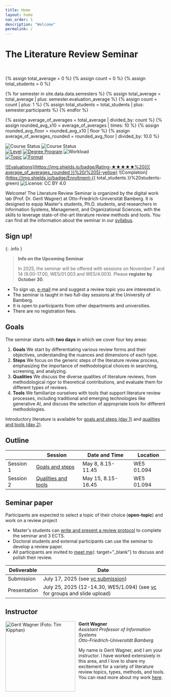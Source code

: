```yaml
---
title: Home
layout: home
nav_order: 1
description: "Welcome"
permalink: /
---
```


# The Literature Review Seminar

<br>

{% assign total_average = 0 %}
{% assign count = 0 %}
{% assign total_students = 0 %}

{% for semester in site.data.data.semesters %}
  {% assign total_average = total_average | plus: semester.evaluation_average %}
  {% assign count = count | plus: 1 %}
  {% assign total_students = total_students | plus: semester.participants %}
{% endfor %}

{% assign average_of_averages = total_average | divided_by: count %}
{% assign rounded_avg_x10 = average_of_averages | times: 10 %}
{% assign rounded_avg_floor = rounded_avg_x10 | floor %}
{% assign average_of_averages_rounded = rounded_avg_floor | divided_by: 10.0 %}

<!-- ![Course Status](https://img.shields.io/badge/Current%20course-Winter%20semester%202024/25-yellow) -->
![Course Status](https://img.shields.io/badge/Current%20course-Summer%20semester%202025-green) ![Course Status](https://img.shields.io/badge/Upcoming%20course-Winter%20semester%202025/26-green)<br>
[![Level](https://img.shields.io/badge/Level-Master%20|%20PhD-blue)](https://digital-work-lab.github.io/literature-review-seminar/docs/syllabus.html)
[![Degree Program](https://img.shields.io/badge/Degree%20Program-WI%20|%20ISM%20|%20etc.-blue)](https://digital-work-lab.github.io/literature-review-seminar/docs/syllabus.html)
![Workload](https://img.shields.io/badge/Work%20load-90h%20(3%20ECTS)-blue)<br>
[![Topic](https://img.shields.io/badge/Topics-Open%20topic%20&%20Literature%20review%20methods-blue)](https://digital-work-lab.github.io/literature-review-seminar/docs/syllabus.html)
[![Format](https://img.shields.io/badge/Format-In%20person%20sessions%20&%20individual%20work-blue)](https://digital-work-lab.github.io/digital-work-lecture/docs/syllabus.html)<br>
<!-- ![Offered by: Digital Work at Otto-Friedrich-Universität Bamberg](https://img.shields.io/badge/Offered%20by-%20Digital%20Work%20(Otto--Friedrich--Universit%C3%A4t%20Bamberg)-blue) -->
[![Evaluations](https://img.shields.io/badge/Rating-★★★★★%20({{ average_of_averages_rounded }}%20/%205)-yellow)](https://digital-work-lab.github.io/literature-review-seminar/docs/evaluations.html)
![Completion](https://img.shields.io/badge/Enrollment-{{ total_students }}%20students-green)
![License: CC BY 4.0](https://img.shields.io/badge/License-CC%20BY%204.0-green.svg)

Welcome!
The Literature Review Seminar is organized by the digital work lab (Prof. Dr. Gerit Wagner) at Otto-Friedrich-Universität Bamberg.
It is designed to equip Master's students, Ph.D. students, and researchers in Information Systems, Management, and Organizational Sciences, with the skills to leverage state-of-the-art literature review methods and tools.
You can find all the information about the seminar in our [syllabus](docs/syllabus.html).

## Sign up!

{: .info }
> **Info on the Upcoming Seminar**
> 
> In 2025, the seminar will be offered with sessions on November 7 and 14 (9.00-17.00, WE5/01.003 and WE5/4.003). Please **register by October 30**.

<!--
-->

- To sign up, [e-mail](mailto:gerit.wagner@uni-bamberg.de) me and suggest a review topic you are interested in.
- The seminar is taught in two full-day sessions at the University of Bamberg.
- It is open to participants from other departments and universities.
- There are no registration fees.

<!-- 
{: .info }
> **Info** Registration deadline: October 19th, 2024.
> We are currently updating the content for the upcoming winter semester (2024/25). You can find the dates and times for the sessions in the table below.
-->

## Goals

The seminar starts with **two days** in which we cover four key areas:

1. **Goals** We start by differentiating various review forms and their objectives, understanding the nuances and dimensions of each type.
2. **Steps** We focus on the generic steps of the literature review process, emphasizing the importance of methodological choices in searching, screening, and analyzing.
3. **Qualities** We discuss the diverse qualities of literature reviews, from methodological rigor to theoretical contributions, and evaluate them for different types of reviews.
4. **Tools** We familiarize ourselves with tools that support literature review processes, including traditional and emerging technologies like generative AI, and discuss the selection of appropriate tools for different methodologies.

Introductory literature is available for [goals and steps (day 1)](docs/day_1.html) and [qualities and tools (day 2)](docs/day_2.html).

## Outline

|            | Session                                | Date and Time              | Location    |
| ---------- | -------------------------------------- | ---------------------------| ----------- |
| Session 1  | [Goals and steps](docs/day_1.html)     | May 8, 8.15-11.45          | WE5 01.094  |
| Session 2  | [Qualities and tools](docs/day_2.html) | May 15, 8.15-16.45         | WE5 01.094  |

<!-- 
| Semester | Date and location | Status |
--- |--- |--- |--- |
Winter 2024/25 | October 26 and November 2, 8.00-16.00, WE5/02.020 | In preparation |
Summer 2024 | May 10 and 17 | Completed |
Winter 2023/24 | October 27 and November 3 | Completed |
-->

## Seminar paper

Participants are expected to select a topic of their choice (**open-topic**) and work on a review project

- Master's students can [write and present a review protocol](docs/protocol.html) to complete the seminar and 3 ECTS.
- Doctoral students and external participants can use the seminar to develop a review paper.
- All participants are invited to [meet me](https://calendly.com/gerit-wagner/30min){: target="_blank"} to discuss and polish their review.

| Deliverable      | Date                                                                                                                           |
| ---------------- | ------------------------------------------------------------------------------------------------------------------------------ |
| Submission       | July 17, 2025 (see [vc submission](https://vc.uni-bamberg.de/mod/assign/view.php?id=1986572))                                  |
| Presentation     | July 25, 2025 (12-14.30, WE5/1.094) (see [vc](https://vc.uni-bamberg.de/course/view.php?id=71960) for groups and slide upload) |

## Instructor

<img src="assets/gerit_wagner.jpg" alt="Gerit Wagner (Foto: Tim Kipphan)" style="height: 220px; float: left; padding-right: 10px;">

**Gerit Wagner**  
*Assistant Professor of Information Systems*  
*Otto-Friedrich-Universität Bamberg*

My name is Gerit Wagner, and I am your instructor. I have worked extensively in this area, and I love to share my excitement for a variety of literature review topics, types, methods, and tools.
You can read more about my work [here](docs/syllabus.html#instructor).

<br style="clear:both">
